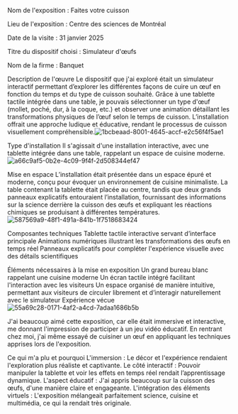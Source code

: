 Nom de l'exposition : Faites votre cuisson

Lieu de l'exposition : Centre des sciences de Montréal

Date de la visite : 31 janvier 2025

Titre du dispositif choisi : Simulateur d'œufs

Nom de la firme : Banquet

Description de l'œuvre
Le dispositif que j'ai exploré était un simulateur interactif permettant d’explorer les différentes façons de cuire un œuf en fonction du temps et du type de cuisson souhaité. Grâce à une tablette tactile intégrée dans une table, je pouvais sélectionner un type d'œuf (mollet, poché, dur, à la coque, etc.) et observer une animation détaillant les transformations physiques de l’œuf selon le temps de cuisson. L’installation offrait une approche ludique et éducative, rendant le processus de cuisson visuellement compréhensible.![1bcbeaad-8001-4645-accf-e2c56f4f5ae1](https://github.com/user-attachments/assets/f321fe8f-093e-4bcf-b4e9-af9343abfea4)

Type d'installation
Il s'agissait d'une installation interactive, avec une tablette intégrée dans une table, rappelant un espace de cuisine moderne.
![a66c9af5-0b2e-4c09-9f4f-2d508344ef47](https://github.com/user-attachments/assets/16ffd47e-0a91-4e33-8cdd-6fb79e6075f9)

Mise en espace
L’installation était présentée dans un espace épuré et moderne, conçu pour évoquer un environnement de cuisine minimaliste. La table contenant la tablette était placée au centre, tandis que deux grands panneaux explicatifs entouraient l’installation, fournissant des informations sur la science derrière la cuisson des œufs et expliquant les réactions chimiques se produisant à différentes températures.
![587569a9-48f1-491a-841b-1f7518683424](https://github.com/user-attachments/assets/a54f839c-e507-4114-8f76-631c242ebc79)

Composantes techniques
Tablette tactile interactive servant d’interface principale
Animations numériques illustrant les transformations des œufs en temps réel
Panneaux explicatifs pour compléter l'expérience visuelle avec des détails scientifiques

Éléments nécessaires à la mise en exposition
Un grand bureau blanc rappelant une cuisine moderne
Un écran tactile intégré facilitant l'interaction avec les visiteurs
Un espace organisé de manière intuitive, permettant aux visiteurs de circuler librement et d’interagir naturellement avec le simulateur
Expérience vécue
![55a69c28-0171-4af2-a4cd-7adaa1686b5b](https://github.com/user-attachments/assets/0ddb4b88-fc56-4e24-8d00-571e73f794bf)

J'ai beaucoup aimé cette exposition, car elle était immersive et interactive, me donnant l'impression de participer à un jeu vidéo éducatif. En rentrant chez moi, j'ai même essayé de cuisiner un œuf en appliquant les techniques apprises lors de l'exposition.

Ce qui m'a plu et pourquoi
L'immersion : Le décor et l'expérience rendaient l'exploration plus réaliste et captivante.
Le côté interactif : Pouvoir manipuler la tablette et voir les effets en temps réel rendait l’apprentissage dynamique.
L'aspect éducatif : J'ai appris beaucoup sur la cuisson des œufs, d'une manière claire et engageante.
L'intégration des éléments virtuels : L'exposition mélangeait parfaitement science, cuisine et multimédia, ce qui la rendait très originale.




